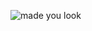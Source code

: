 ![made you look](https://avatars.githubusercontent.com/u/72409993?s=400&u=22a15a7d64e91368becda152de3357b0147f456a&v=4)
